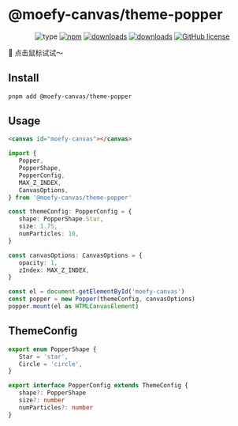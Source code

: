 # @moefy-canvas/theme-popper <GitHubLink repo="moefyit/moefy-canvas" subpath="packages/theme-popper"/>

<p align="center">
   <img alt="type" src="https://img.shields.io/static/v1?label=type&message=cursor-effects&color=green&style=for-the-badge" />
   <a href="https://www.npmjs.com/package/@moefy-canvas/theme-popper" target="_blank"><img alt="npm" src="https://img.shields.io/npm/v/@moefy-canvas/theme-popper.svg?style=for-the-badge&logo=npm"></a>
   <a href="https://www.npmjs.com/package/@moefy-canvas/theme-popper" target="_blank"><img alt="downloads" src="https://img.shields.io/npm/dt/@moefy-canvas/theme-popper.svg?style=for-the-badge"></a>
   <a href="https://www.npmjs.com/package/@moefy-canvas/theme-popper" target="_blank"><img alt="downloads" src="https://img.shields.io/npm/dm/@moefy-canvas/theme-popper.svg?style=for-the-badge"></a>
   <a href="https://github.com/moefyit/moefy-canvas/blob/main/LICENSE" target="_blank"><img alt="GitHub license" src="https://img.shields.io/github/license/moefyit/moefy-canvas?style=for-the-badge"></a>
</p>

:tada: 点击鼠标试试～

## Install

```bash
pnpm add @moefy-canvas/theme-popper
```

## Usage

```html
<canvas id="moefy-canvas"></canvas>
```

```ts
import {
   Popper,
   PopperShape,
   PopperConfig,
   MAX_Z_INDEX,
   CanvasOptions,
} from '@moefy-canvas/theme-popper'

const themeConfig: PopperConfig = {
   shape: PopperShape.Star,
   size: 1.75,
   numParticles: 10,
}

const canvasOptions: CanvasOptions = {
   opacity: 1,
   zIndex: MAX_Z_INDEX,
}

const el = document.getElementById('moefy-canvas')
const popper = new Popper(themeConfig, canvasOptions)
popper.mount(el as HTMLCanvasElement)
```

## ThemeConfig

```ts
export enum PopperShape {
   Star = 'star',
   Circle = 'circle',
}

export interface PopperConfig extends ThemeConfig {
   shape?: PopperShape
   size?: number
   numParticles?: number
}
```

<Popper/>
